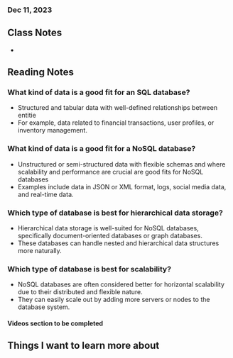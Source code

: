 ### Dec 11, 2023

## Class Notes

-

## Reading Notes

### What kind of data is a good fit for an SQL database?

- Structured and tabular data with well-defined relationships between entitie
- For example, data related to financial transactions, user profiles, or inventory management.


### What kind of data is a good fit for a NoSQL database?

- Unstructured or semi-structured data with flexible schemas and where scalability and performance are crucial are good fits for NoSQL databases
- Examples include data in JSON or XML format, logs, social media data, and real-time data.


### Which type of database is best for hierarchical data storage?

- Hierarchical data storage is well-suited for NoSQL databases, specifically document-oriented databases or graph databases.
-  These databases can handle nested and hierarchical data structures more naturally.

### Which type of database is best for scalability?

- NoSQL databases are often considered better for horizontal scalability due to their distributed and flexible nature.
- They can easily scale out by adding more servers or nodes to the database system.


#### Videos section to be completed


## Things I want to learn more about
